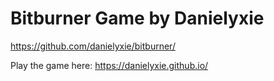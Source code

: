 # Bitburner Game by Danielyxie
https://github.com/danielyxie/bitburner/

Play the game here:
https://danielyxie.github.io/
